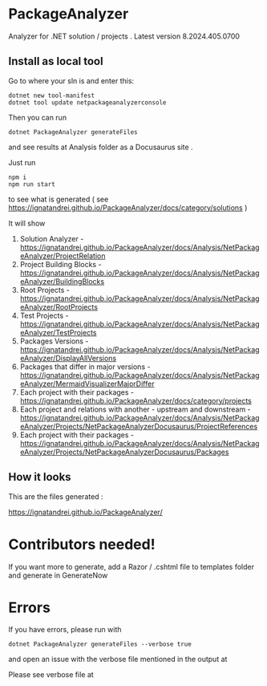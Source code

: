 # PackageAnalyzer

Analyzer for .NET solution / projects . Latest version 8.2024.405.0700


## Install as local tool

Go to where your sln is and enter this:
```
dotnet new tool-manifest
dotnet tool update netpackageanalyzerconsole
```

Then you can run

```
dotnet PackageAnalyzer generateFiles
```

and see results at Analysis folder as a Docusaurus site .

Just run

```
npm i
npm run start
```

to see what is generated ( see https://ignatandrei.github.io/PackageAnalyzer/docs/category/solutions )


It will show

1. Solution Analyzer - https://ignatandrei.github.io/PackageAnalyzer/docs/Analysis/NetPackageAnalyzer/ProjectRelation
2. Project Building Blocks - https://ignatandrei.github.io/PackageAnalyzer/docs/Analysis/NetPackageAnalyzer/BuildingBlocks
3. Root Projects - https://ignatandrei.github.io/PackageAnalyzer/docs/Analysis/NetPackageAnalyzer/RootProjects
4. Test Projects - https://ignatandrei.github.io/PackageAnalyzer/docs/Analysis/NetPackageAnalyzer/TestProjects
5. Packages Versions - https://ignatandrei.github.io/PackageAnalyzer/docs/Analysis/NetPackageAnalyzer/DisplayAllVersions
6. Packages that differ in major versions  -  https://ignatandrei.github.io/PackageAnalyzer/docs/Analysis/NetPackageAnalyzer/MermaidVisualizerMajorDiffer 
7. Each project with their packages - https://ignatandrei.github.io/PackageAnalyzer/docs/category/projects
8. Each project and relations with another - upstream and downstream - https://ignatandrei.github.io/PackageAnalyzer/docs/Analysis/NetPackageAnalyzer/Projects/NetPackageAnalyzerDocusaurus/ProjectReferences
9. Each project with their packages - https://ignatandrei.github.io/PackageAnalyzer/docs/Analysis/NetPackageAnalyzer/Projects/NetPackageAnalyzerDocusaurus/Packages


## How it looks

This are the files generated :

https://ignatandrei.github.io/PackageAnalyzer/

# Contributors needed!

If you want more to generate, add a Razor / .cshtml file to templates folder and generate in GenerateNow

# Errors

If you have errors, please run with 

```
dotnet PackageAnalyzer generateFiles --verbose true 
```

and open an issue with the verbose file mentioned in the output at 

Please see verbose file at

